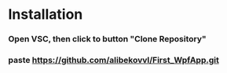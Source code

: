 # Installation
### Open VSC, then click to button "Clone Repository"
### paste https://github.com/alibekovvl/First_WpfApp.git
